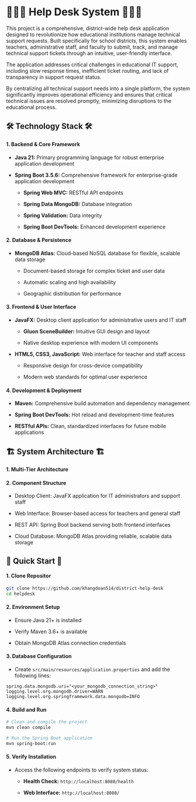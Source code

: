 # **🧑🏻‍💻 Help Desk System 🧑🏻‍💻**

This project is a comprehensive, district-wide help desk application designed to revolutionize how educational institutions manage technical support requests. Built specifically for school districts, this system enables teachers, administrative staff, and faculty to submit, track, and manage technical support tickets through an intuitive, user-friendly interface.

The application addresses critical challenges in educational IT support, including slow response times, inefficient ticket routing, and lack of transparency in support request status.

By centralizing all technical support needs into a single platform, the system significantly improves operational efficiency and ensures that critical technical issues are resolved promptly, minimizing disruptions to the educational process.

## **🛠️ Technology Stack 🛠️**

#### **1. Backend & Core Framework**

- **Java 21:** Primary programming language for robust enterprise application development

- **Spring Boot 3.5.6:** Comprehensive framework for enterprise-grade application development

    - **Spring Web MVC:** RESTful API endpoints

    - **Spring Data MongoDB:** Database integration

    - **Spring Validation:** Data integrity

    - **Spring Boot DevTools:** Enhanced development experience

#### **2. Database & Persistence**

- **MongoDB Atlas:** Cloud-based NoSQL database for flexible, scalable data storage

    - Document-based storage for complex ticket and user data

    - Automatic scaling and high availability

    - Geographic distribution for performance

#### **3. Frontend & User Interface**

- **JavaFX:** Desktop client application for administrative users and IT staff

    - **Gluon SceneBuilder:** Intuitive GUI design and layout
    
    - Native desktop experience with modern UI components

- **HTML5, CSS3, JavaScript:** Web interface for teacher and staff access

    - Responsive design for cross-device compatibility

    - Modern web standards for optimal user experience

#### **4. Development & Deployment**

- **Maven:** Comprehensive build automation and dependency management

- **Spring Boot DevTools:** Hot reload and development-time features

- **RESTful APIs:** Clean, standardized interfaces for future mobile applications

## **🏗️ System Architecture 🏗️**

#### **1. Multi-Tier Architecture**

#### **2. Component Structure**

- Desktop Client: JavaFX application for IT administrators and support staff

- Web Interface: Browser-based access for teachers and general staff

- REST API: Spring Boot backend serving both frontend interfaces

- Cloud Database: MongoDB Atlas providing reliable, scalable data storage

## **🚀 Quick Start 🚀**

#### **1. Clone Repositor**

```bash
git clone https://github.com/khangdoan514/district-help-desk
cd helpdesk
```

#### **2. Environment Setup**

- Ensure Java 21+ is installed

- Verify Maven 3.6+ is available

- Obtain MongoDB Atlas connection credentials

#### **3. Database Configuration**

- Create `src/main/resources/application.properties` and add the following lines:

```properties
spring.data.mongodb.uri="<your_mongodb_connection_string>"
logging.level.org.mongodb.driver=WARN
logging.level.org.springframework.data.mongodb=INFO
```

#### **4. Build and Run**

```bash
# Clean and compile the project
mvn clean compile

# Run the Spring Boot application
mvn spring-boot:run
```

#### **5. Verify Installation**

- Access the following endpoints to verify system status:

    - **Health Check:** `http://localhost:8080/health`

    - **Web Interface:** `http://localhost:8080/`